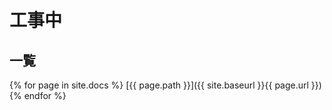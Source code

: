 ---
---

# 工事中

## 一覧

{% for page in site.docs %}
[{{ page.path }}]({{ site.baseurl }}{{ page.url }})
{% endfor %}
